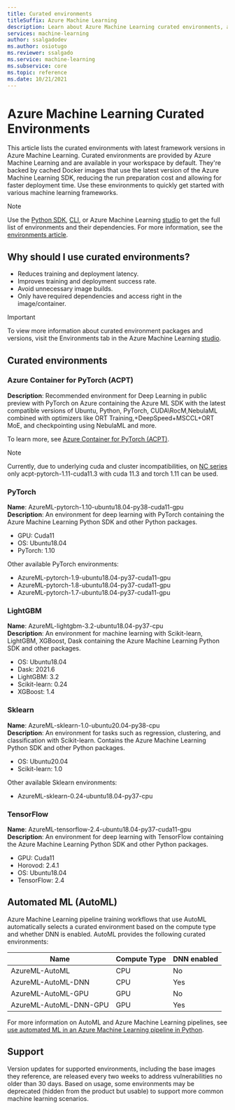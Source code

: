 ```yaml
---
title: Curated environments
titleSuffix: Azure Machine Learning
description: Learn about Azure Machine Learning curated environments, a set of pre-configured environments that help reduce experiment and deployment preparation times.
services: machine-learning
author: ssalgadodev
ms.author: osiotugo
ms.reviewer: ssalgado
ms.service: machine-learning
ms.subservice: core
ms.topic: reference
ms.date: 10/21/2021
---
```


# Azure Machine Learning Curated Environments

This article lists the curated environments with latest framework versions in Azure Machine Learning. Curated environments are provided by Azure Machine Learning and are available in your workspace by default. They're backed by cached Docker images that use the latest version of the Azure Machine Learning SDK, reducing the run preparation cost and allowing for faster deployment time. Use these environments to quickly get started with various machine learning frameworks.

> [!NOTE]
> Use the [Python SDK](how-to-use-environments.md), [CLI](/cli/azure/ml/environment#az-ml-environment-list), or Azure Machine Learning [studio](how-to-manage-environments-in-studio.md) to get the full list of environments and their dependencies. For more information, see the [environments article](how-to-use-environments.md#use-a-curated-environment).


## Why should I use curated environments?

* Reduces training and deployment latency.
* Improves training and deployment success rate.
* Avoid unnecessary image builds.
* Only have required dependencies and access right in the image/container.

>[!IMPORTANT]
> To view more information about curated environment packages and versions, visit the Environments tab in the Azure Machine Learning [studio](./how-to-manage-environments-in-studio.md).

## Curated environments

### Azure Container for PyTorch (ACPT)

  
**Description**: Recommended environment for Deep Learning in public preview with PyTorch on Azure containing the Azure ML SDK with the latest compatible versions of Ubuntu, Python, PyTorch, CUDA\RocM,NebulaML combined with optimizers like ORT Training,+DeepSpeed+MSCCL+ORT MoE, and checkpointing using NebulaML and more.

To learn more, see [Azure Container for PyTorch (ACPT)](resource-azure-container-for-pytorch.md).

> [!NOTE]
> Currently, due to underlying cuda and cluster incompatibilities, on [NC series](../virtual-machines/nc-series.md) only acpt-pytorch-1.11-cuda11.3 with cuda 11.3 and torch 1.11 can be used.

### PyTorch

**Name**: AzureML-pytorch-1.10-ubuntu18.04-py38-cuda11-gpu  
**Description**: An environment for deep learning with PyTorch containing the Azure Machine Learning Python SDK and other Python packages.  
* GPU: Cuda11
* OS: Ubuntu18.04
* PyTorch: 1.10

Other available PyTorch environments:
* AzureML-pytorch-1.9-ubuntu18.04-py37-cuda11-gpu  
* AzureML-pytorch-1.8-ubuntu18.04-py37-cuda11-gpu
* AzureML-pytorch-1.7-ubuntu18.04-py37-cuda11-gpu


### LightGBM

**Name**: AzureML-lightgbm-3.2-ubuntu18.04-py37-cpu  
**Description**: An environment for machine learning with Scikit-learn, LightGBM, XGBoost, Dask containing the Azure Machine Learning Python SDK and other packages.  
* OS: Ubuntu18.04
* Dask: 2021.6
* LightGBM: 3.2
* Scikit-learn: 0.24
* XGBoost: 1.4


### Sklearn
**Name**: AzureML-sklearn-1.0-ubuntu20.04-py38-cpu  
**Description**: An environment for tasks such as regression, clustering, and classification with Scikit-learn. Contains the Azure Machine Learning Python SDK and other Python packages.  
* OS: Ubuntu20.04
* Scikit-learn: 1.0

Other available Sklearn environments:
* AzureML-sklearn-0.24-ubuntu18.04-py37-cpu


### TensorFlow

**Name**: AzureML-tensorflow-2.4-ubuntu18.04-py37-cuda11-gpu  
**Description**: An environment for deep learning with TensorFlow containing the Azure Machine Learning Python SDK and other Python packages.  
* GPU: Cuda11
* Horovod: 2.4.1
* OS: Ubuntu18.04
* TensorFlow: 2.4


## Automated ML (AutoML)

Azure Machine Learning pipeline training workflows that use AutoML automatically selects a curated environment based on the compute type and whether DNN is enabled. AutoML provides the following curated environments:

| Name | Compute Type | DNN enabled |
| --- | --- | --- |
|AzureML-AutoML | CPU | No |
|AzureML-AutoML-DNN | CPU | Yes |
| AzureML-AutoML-GPU | GPU | No |
| AzureML-AutoML-DNN-GPU | GPU | Yes |

For more information on AutoML and Azure Machine Learning pipelines, see [use automated ML in an Azure Machine Learning pipeline in Python](v1/how-to-use-automlstep-in-pipelines.md).

## Support
Version updates for supported environments, including the base images they reference, are released every two weeks to address vulnerabilities no older than 30 days. Based on usage, some environments may be deprecated (hidden from the product but usable) to support more common machine learning scenarios.
